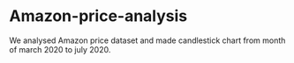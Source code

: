 # Amazon-price-analysis 

We analysed Amazon price dataset and made candlestick chart from month of march 2020 to july 2020. 
